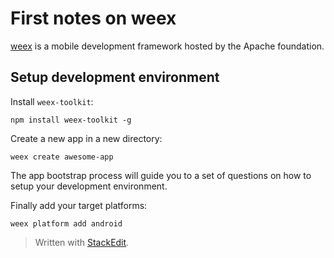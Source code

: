 # First notes on weex
[weex](https://weex.apache.org/) is a mobile development framework hosted by the Apache foundation.

## Setup development environment

Install ``weex-toolkit``:
```
npm install weex-toolkit -g
```
Create a new app in a new directory:
```
weex create awesome-app
```
The app bootstrap process will guide you to a set of questions on how to setup your development environment.

Finally add your target platforms:
```
weex platform add android
```

> Written with [StackEdit](https://stackedit.io/).
<!--stackedit_data:
eyJoaXN0b3J5IjpbLTIwMTU1MDYxMl19
-->